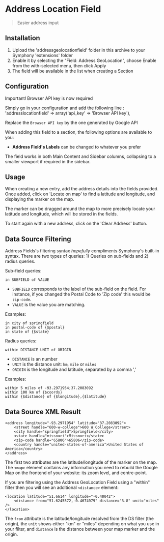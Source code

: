 # Address Location Field

> Easier address input

## Installation

1. Upload the 'addressgeolocationfield' folder in this archive to your Symphony 'extensions' folder
2. Enable it by selecting the "Field: Address GeoLocation", choose Enable from the with-selected menu, then click Apply
3. The field will be available in the list when creating a Section


## Configuration

Important! Browser API key is now required

Simply go in your configuration and add the following line : 'addresslocationfield' => array('api_key' => 'Browser API key'),

Replace the `Browser API key` by the one generated by Google API

When adding this field to a section, the following options are available to you:

* **Address Field's Labels** can be changed to whatever you prefer

The field works in both Main Content and Sidebar columns, collapsing to a smaller viewport if required in the sidebar.

## Usage

When creating a new entry, add the address details into the fields provided. Once added, click on 'Locate on map' to find a latitude and longitude, and displaying the marker on the map.

The marker can be dragged around the map to more precisely locate your latitude and longitude, which will be stored in the fields.

To start again with a new address, click on the 'Clear Address' button.

## Data Source Filtering

Address Fields's filtering syntax *hopefully* compliments Symphony's built-in syntax. There are two types of queries: 1) Queries on sub-fields and 2) radius queries.

Sub-field queries:

	in SUBFIELD of VALUE

* `SUBFIELD` corresponds to the label of the sub-field on the field. For instance, if you changed the Postal Code to 'Zip code' this would be `zip-code`.
* `VALUE` is the value you are matching.
 
Examples:

	in city of springfield
	in postal-code of {$postal}
	in state of {$state}
  
Radius queries:

	within DISTANCE UNIT of ORIGIN

* `DISTANCE` is an number
* `UNIT` is the distance unit: `km`, `mile` or `miles`
* `ORIGIN` is the longitude and latitude, separated by a comma ','
 
Examples:

	within 5 miles of -93.2971954;37.2083092
	within 100 km of {$coords}
	within {$distance} of {$longitude},{$latitude}

Data Source XML Result
----------------------

	<address longitude="-93.2971954" latitude="37.2083092">
		<street handle="600-w-college">600 W College</street>
		<city handle="springfield">Springfield</city>
		<state handle="missouri">Missouri</state>
		<zip-code handle="65806">65806</zip-code>
		<country handle="united-states-of-america">United States of America</country>
	</address>

The first two attributes are the latitude/longitude of the marker on the map. The `<map>` element contains any information you need to rebuild the Google Map on the frontend of your website: its zoom level, and centre-point.

If you are filtering using the Address GeoLocation Field using a "within" filter then you will see an additional `<distance>` element:

	<location latitude="51.6614" longitude="-0.40042">
		<distance from="51.6245572,-0.4674079" distance="3.8" unit="miles" />
	</location>

The `from` attribute is the latitude/longitude resolved from the DS filter (the origin), the `unit` shows either "km" or "miles" depending on what you use in your filter, and `distance` is the distance between your map marker and the origin.
